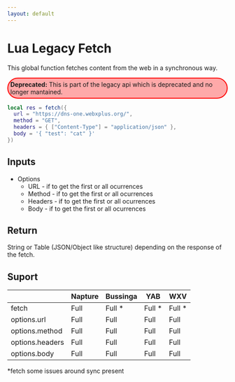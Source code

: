 ```yaml
---
layout: default
---
```

# Lua Legacy Fetch
This global function fetches content from the web in a synchronous way.

<div style="padding:5px;border:2px #f00 solid;border-radius:5rem;background:#f005;">
  <b>Deprecated:</b> This is part of the legacy api which is deprecated and no longer mantained.
</div>

```lua
local res = fetch({
  url = "https://dns-one.webxplus.org/",
  method = "GET",
  headers = { ["Content-Type"] = "application/json" },
  body = '{ "test": "cat" }'
})
```

## Inputs
- Options
  - URL - if to get the first or all ocurrences
  - Method - if to get the first or all ocurrences
  - Headers - if to get the first or all ocurrences
  - Body - if to get the first or all ocurrences

## Return
String or Table (JSON/Object like structure) depending on the response of the fetch.

## Suport

|                 | Napture | Bussinga | YAB    | WXV    |
| --------------- | ------- | -------- | ------ | ------ |
| fetch           | Full    | Full *   | Full * | Full * |
| options.url     | Full    | Full     | Full   | Full   |
| options.method  | Full    | Full     | Full   | Full   |
| options.headers | Full    | Full     | Full   | Full   |
| options.body    | Full    | Full     | Full   | Full   |

*fetch some issues around sync present